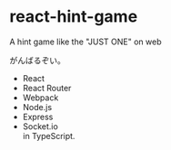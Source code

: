 # react-hint-game
A hint game like the "JUST ONE" on web

がんばるぞい。  
- React
- React Router
- Webpack
- Node.js
- Express
- Socket.io  
   in TypeScript.
